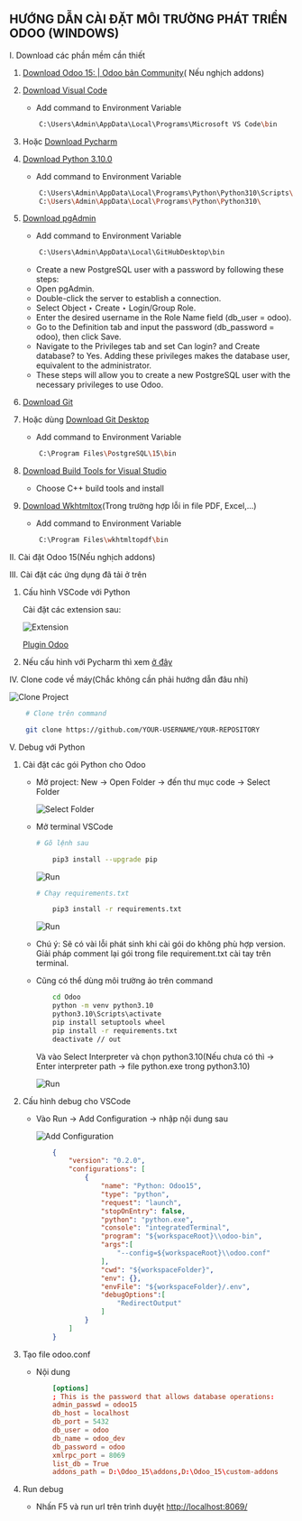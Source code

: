 
## HƯỚNG DẪN CÀI ĐẶT MÔI TRƯỜNG PHÁT TRIỂN ODOO (WINDOWS)

I.	Download các phần mềm cần thiết

1.	[Download Odoo 15: | Odoo bản Community](https://nightly.odoo.com/15.0/nightly/exe/)( Nếu nghịch addons)

2.	[Download Visual Code](https://code.visualstudio.com/download)

    - Add command to Environment Variable

    ```bash
        C:\Users\Admin\AppData\Local\Programs\Microsoft VS Code\bin
    ```

3.	Hoặc [Download Pycharm](https://www.jetbrains.com/pycharm/download/?section=windows)

4.	[Download Python 3.10.0](https://www.python.org/ftp/python/3.10.0/python-3.10.0-amd64.exe)

    - Add command to Environment Variable

    ```bash
        C:\Users\Admin\AppData\Local\Programs\Python\Python310\Scripts\
        C:\Users\Admin\AppData\Local\Programs\Python\Python310\
    ```

5.	[Download pgAdmin](https://www.pgadmin.org/download/pgadmin-4-windows/)

    - Add command to Environment Variable

    ```bash
        C:\Users\Admin\AppData\Local\GitHubDesktop\bin
    ```

    - Create a new PostgreSQL user with a password by following these steps:
    - Open pgAdmin.
    - Double-click the server to establish a connection.
    - Select Object ‣ Create ‣ Login/Group Role.
    - Enter the desired username in the Role Name field (db_user = odoo).
    - Go to the Definition tab and input the password (db_password = odoo), then click Save.
    - Navigate to the Privileges tab and set Can login? and Create database? to Yes. Adding these privileges makes the database user, equivalent to the administrator.
    - These steps will allow you to create a new PostgreSQL user with the necessary privileges to use Odoo.

6.	[Download Git](https://github.com/git-for-windows/git/releases/download/v2.43.0.windows.1/Git-2.43.0-64-bit.exe)

7.  Hoặc dùng [Download Git Desktop](https://central.github.com/deployments/desktop/desktop/latest/win32)

    - Add command to Environment Variable

    ```bash
        C:\Program Files\PostgreSQL\15\bin
    ```

8.  [Download Build Tools for Visual Studio](https://aka.ms/vs/17/release/vs_BuildTools.exe)

    - Choose C++ build tools and install

9.  [Download Wkhtmltox](https://github.com/wkhtmltopdf/packaging/releases/download/0.12.6-1/wkhtmltox-0.12.6-1.msvc2015-win64.exe)(Trong trường hợp lỗi in file PDF, Excel,...)

    - Add command to Environment Variable

    ```bash
        C:\Program Files\wkhtmltopdf\bin
    ```

II. Cài đặt Odoo 15(Nếu nghịch addons)

III. Cài đặt các ứng dụng đã tải ở trên

1.  Cấu hình VSCode với Python

    Cài đặt các extension sau:

    ![Extension](/image/1.png)

    [Plugin Odoo](https://marketplace.visualstudio.com/items?itemName=trinhanhngoc.vscode-odoo)

2.  Nếu cấu hình với Pycharm thì xem [ở đây](https://www.youtube.com/playlist?list=PLqRRLx0cl0hoZM788LH5M8q7KhiXPyuVU)


IV. Clone code về máy(Chắc không cần phải hướng dẫn đâu nhỉ)

![Clone Project](/image/3.png)

```bash
    # Clone trên command

    git clone https://github.com/YOUR-USERNAME/YOUR-REPOSITORY
```

V. Debug với Python

1.  Cài đặt các gói Python cho Odoo

    * Mở project: New -> Open Folder -> đến thư mục code -> Select Folder

        ![Select Folder](/image/2.png)

    * Mở terminal VSCode

        ```bash
        # Gõ lệnh sau

            pip3 install --upgrade pip
        ```

        ![Run](/image/4.png)

        ```bash
        # Chạy requirements.txt

            pip3 install -r requirements.txt
        ```

        ![Run](/image/5.png)

    * Chú ý: Sẽ có vài lỗi phát sinh khi cài gói do không phù hợp version. Giải pháp comment lại gói trong file requirement.txt cài tay trên terminal.

    * Cũng có thể dùng môi trường ảo trên command

        ```bash
            cd Odoo
            python -m venv python3.10
            python3.10\Scripts\activate
            pip install setuptools wheel
            pip install -r requirements.txt
            deactivate // out
        ```

        Và vào Select Interpreter và chọn python3.10(Nếu chưa có thì -> Enter interpreter path -> file python.exe trong python3.10)

        ![Run](/image/7.png)

2.  Cấu hình debug cho VSCode

    * Vào Run -> Add Configuration -> nhập nội dung sau

        ![Add Configuration](/image/6.png)

        ```json
            {
                "version": "0.2.0",
                "configurations": [
                    {
                        "name": "Python: Odoo15",
                        "type": "python",
                        "request": "launch",
                        "stopOnEntry": false,
                        "python": "python.exe",
                        "console": "integratedTerminal",
                        "program": "${workspaceRoot}\\odoo-bin",
                        "args":[
                            "--config=${workspaceRoot}\\odoo.conf"
                        ],
                        "cwd": "${workspaceFolder}",
                        "env": {},
                        "envFile": "${workspaceFolder}/.env",
                        "debugOptions":[
                            "RedirectOutput"
                        ]
                    }
                ]
            }

        ```

3.	Tạo file odoo.conf

    * Nội dung

        ```conf
            [options]
            ; This is the password that allows database operations:
            admin_passwd = odoo15
            db_host = localhost
            db_port = 5432
            db_user = odoo
            db_name = odoo_dev
            db_password = odoo
            xmlrpc_port = 8069
            list_db = True
            addons_path = D:\Odoo_15\addons,D:\Odoo_15\custom-addons
        ```

4.  Run debug

    * Nhấn F5 và run url trên trình duyệt [http://localhost:8069/](http://localhost:8069/)
